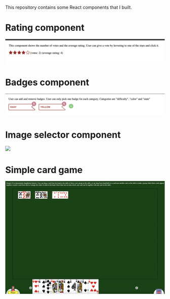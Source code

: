 This repository contains some React components that I built.

<h1>Rating component</h1>
<p><img src="screenshots/rating.png"/></p>

<h1>Badges component</h1>
<p><img src="screenshots/badges.png"/></p>

<h1>Image selector component</h1>
<p><img src="screenshots/image_selector.png"/></p>

<h1>Simple card game</h1>
<p><img src="screenshots/card_game.png"/></p>
